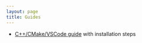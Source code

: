 ```yaml
---
layout: page
title: Guides
---
```


- [C++/CMake/VSCode guide](./example_language_cpp.html) with installation steps